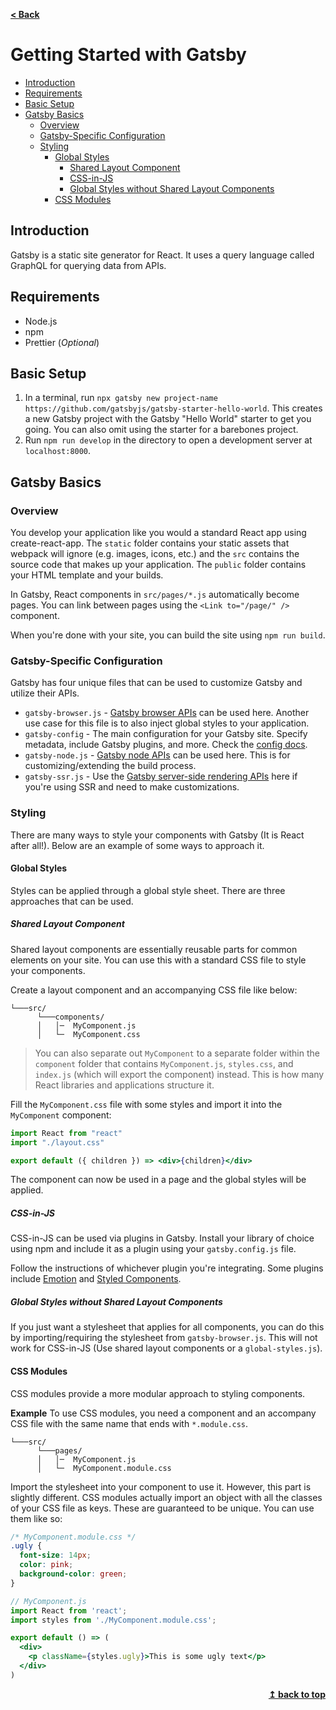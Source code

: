 <b><a id="top" href="../../../README.md">< Back</a></b>

# Getting Started with Gatsby<!-- omit in toc -->

- [Introduction](#introduction)
- [Requirements](#requirements)
- [Basic Setup](#basic-setup)
- [Gatsby Basics](#gatsby-basics)
  - [Overview](#overview)
  - [Gatsby-Specific Configuration](#gatsby-specific-configuration)
  - [Styling](#styling)
    - [Global Styles](#global-styles)
      - [Shared Layout Component](#shared-layout-component)
      - [CSS-in-JS](#css-in-js)
      - [Global Styles without Shared Layout Components](#global-styles-without-shared-layout-components)
    - [CSS Modules](#css-modules)


## Introduction
Gatsby is a static site generator for React. It uses a query language called GraphQL for querying data from APIs.

## Requirements
- Node.js
- npm
- Prettier (*Optional*)

## Basic Setup
1. In a terminal, run `npx gatsby new project-name https://github.com/gatsbyjs/gatsby-starter-hello-world`. This creates a new Gatsby project with the Gatsby "Hello World" starter to get you going. You can also omit using the starter for a barebones project.
2. Run `npm run develop` in the directory to open a development server at `localhost:8000`.

## Gatsby Basics
### Overview
You develop your application like you would a standard React app using create-react-app. The `static` folder contains your static assets that webpack will ignore (e.g. images, icons, etc.) and the `src` contains the source code that makes up your application. The `public` folder contains your HTML template and your builds.

In Gatsby, React components in `src/pages/*.js` automatically become pages. You can link between pages using the `<Link to="/page/" />` component.

When you're done with your site, you can build the site using `npm run build`.

### Gatsby-Specific Configuration
Gatsby has four unique files that can be used to customize Gatsby and utilize their APIs.

- `gatsby-browser.js` - [Gatsby browser APIs](https://www.gatsbyjs.org/docs/browser-apis/) can be used here. Another use case for this file is to also inject global styles to your application. 
- `gatsby-config` - The main configuration for your Gatsby site. Specify metadata, include Gatsby plugins, and more. Check the [config docs](https://www.gatsbyjs.org/docs/gatsby-config/).
- `gatsby-node.js` - [Gatsby node APIs](https://www.gatsbyjs.org/docs/node-apis/) can be used here. This is for customizing/extending the build process.
- `gatsby-ssr.js` - Use the [Gatsby server-side rendering APIs](https://www.gatsbyjs.org/docs/ssr-apis/) here if you're using SSR and need to make customizations.

### Styling
There are many ways to style your components with Gatsby (It is React after all!). Below are an example of some ways to approach it.
#### Global Styles
Styles can be applied through a global style sheet. There are three approaches that can be used.
##### Shared Layout Component
Shared layout components are essentially reusable parts for common elements on your site. You can use this with a standard CSS file to style your components.

Create a layout component and an accompanying CSS file like below:
```
└───src/
      └───components/
      │   │─  MyComponent.js
      │   └─  MyComponent.css
```
> You can also separate out `MyComponent` to a separate folder within the `component` folder that contains `MyComponent.js`, `styles.css`, and `index.js` (which will export the component) instead. This is how many React libraries and applications structure it.

Fill the `MyComponent.css` file with some styles and import it into the `MyComponent` component:
```jsx
import React from "react"
import "./layout.css"

export default ({ children }) => <div>{children}</div>
```

The component can now be used in a page and the global styles will be applied.

##### CSS-in-JS
CSS-in-JS can be used via plugins in Gatsby. Install your library of choice using npm and include it as a plugin using your `gatsby.config.js` file. 

Follow the instructions of whichever plugin you're integrating. Some plugins include [Emotion](https://www.gatsbyjs.org/docs/emotion) and [Styled Components](https://www.gatsbyjs.org/docs/styled-components/).

##### Global Styles without Shared Layout Components
If you just want a stylesheet that applies for all components, you can do this by importing/requiring the stylesheet from `gatsby-browser.js`. This will not work for CSS-in-JS (Use shared layout components or a `global-styles.js`).

#### CSS Modules
CSS modules provide a more modular approach to styling components.

**Example**
To use CSS modules, you need a component and an accompany CSS file with the same name that ends with `*.module.css`.

```
└───src/
      └───pages/
      │   │─  MyComponent.js
      │   └─  MyComponent.module.css
```
Import the stylesheet into your component to use it. However, this part is slightly different. CSS modules actually import an object with all the classes of your CSS file as keys. These are guaranteed to be unique. You can use them like so:
```css
/* MyComponent.module.css */
.ugly {
  font-size: 14px;
  color: pink;
  background-color: green;
}
```
```jsx
// MyComponent.js
import React from 'react';
import styles from './MyComponent.module.css';

export default () => (
  <div>
    <p className={styles.ugly}>This is some ugly text</p>
  </div>
)
```

<div align="right">
    <b><a href="#top">↥ back to top</a></b>
</div>
